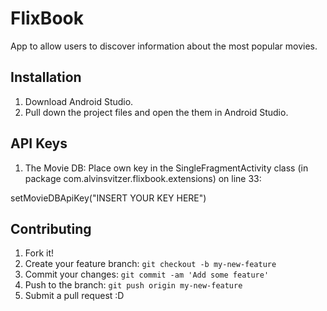 # FlixBook

App to allow users to discover information about the most popular movies.

## Installation

1. Download Android Studio.
2. Pull down the project files and open the them in Android Studio.

## API Keys

1. The Movie DB:        Place own key in the SingleFragmentActivity class (in package com.alvinsvitzer.flixbook.extensions) on line 33:

setMovieDBApiKey("INSERT YOUR KEY HERE")

## Contributing

1. Fork it!
2. Create your feature branch: `git checkout -b my-new-feature`
3. Commit your changes: `git commit -am 'Add some feature'`
4. Push to the branch: `git push origin my-new-feature`
5. Submit a pull request :D
